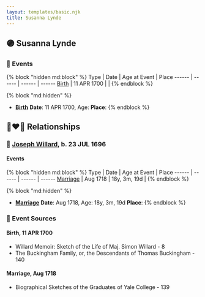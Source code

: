```yaml
---
layout: templates/basic.njk
title: Susanna Lynde
---
```

## 🟣 Susanna Lynde

### 📆 Events

{% block "hidden md:block" %}
Type | Date | Age at Event | Place
------ | ------ | ------ | ------
[Birth](#event-event-3) | 11 APR 1700 |  |
{% endblock %}

{% block "md:hidden" %}
- **[Birth](#event-event-3)**
**Date**: 11 APR 1700, Age:
**Place**:
{% endblock %}

## 👩‍❤️‍👨 Relationships

### 🔵 [Joseph Willard](/people/2/22076724), b. 23 JUL 1696

#### Events

{% block "hidden md:block" %}
Type | Date | Age at Event | Place
------ | ------ | ------ | ------
[Marriage](#event-family-0-event-0) | Aug 1718 | 18y, 3m, 19d |
{% endblock %}

{% block "md:hidden" %}
- **[Marriage](#event-family-0-event-0)**
**Date**: Aug 1718, Age: 18y, 3m, 19d
**Place**:
{% endblock %}

### 📰 Event Sources

#### <a id="event-event-3"></a> Birth, 11 APR 1700
* Willard Memoir: Sketch of the Life of Maj. Simon Willard  - 8
* The Buckingham Family, or, the Descendants of Thomas Buckingham  - 140
#### <a id="event-family-0-event-0"></a> Marriage, Aug 1718
* Biographical Sketches of the Graduates of Yale College  - 139
